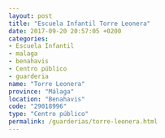 ```yaml
---
layout: post
title: "Escuela Infantil Torre Leonera"
date: 2017-09-20 20:57:05 +0200
categories:
- Escuela Infantil
- malaga
- benahavis
- Centro público
- guarderia
name: "Torre Leonera"
province: "Málaga"
location: "Benahavis"
code: "29018996"
type: "Centro público"
permalink: /guarderias/torre-leonera.html
---
```


